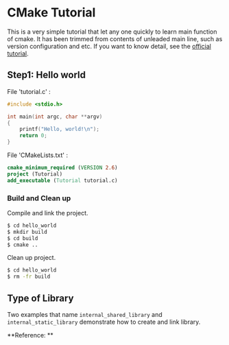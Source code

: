 # CMake Tutorial

This is a very simple tutorial that let any one quickly to learn main function of cmake. It has been trimmed from contents of unleaded main line, such as version configuration and etc. If you want to know detail, see the [official tutorial][1].

## Step1: Hello world

File 'tutorial.c' :
```c
#include <stdio.h>

int main(int argc, char **argv)
{
	printf("Hello, world!\n");
	return 0;
}
```

File 'CMakeLists.txt' :
```cmake
cmake_minimum_required (VERSION 2.6)
project (Tutorial)
add_executable (Tutorial tutorial.c)
```

### Build and Clean up

Compile and link the project.

``` bash
$ cd hello_world
$ mkdir build
$ cd build
$ cmake ..
```

Clean up project.

``` bash
$ cd hello_world
$ rm -fr build
```
## Type of Library
Two examples that name `internal_shared_library` and `internal_static_library` demonstrate how to create and link library. 

**Reference: **

[1]:  https://cmake.org/cmake-tutorial/ "CMake official tutorial"

[2]:  https://www.hiroom2.com/2016/09/07/convert-makefile-to-cmakelists-txt-manually/ "Convert a makefile to a cmakelist.txt"
[3]:  https://cmake.org/cmake/help/v3.12/manual/cmake-buildsystem.7.html "CMake Build System (Official Document)"